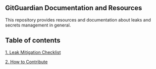 ## GitGuardian Documentation and Resources

This repository provides resources and documentation about leaks
and secrets management in general.

## Table of contents

[1. Leak Mitigation Checklist](Leak%20Mitigation%20Checklist.md)

[2. How to Contribute](CONTRIBUTING.md)
